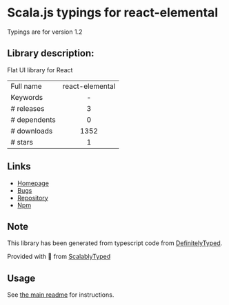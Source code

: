 
# Scala.js typings for react-elemental

Typings are for version 1.2

## Library description:
Flat UI library for React

|                    |                 |
| ------------------ | :-------------: |
| Full name          | react-elemental |
| Keywords           | - |
| # releases         | 3 |
| # dependents       | 0 |
| # downloads        | 1352 |
| # stars            | 1 |

## Links
- [Homepage](https://github.com/LINKIWI/react-elemental#readme)
- [Bugs](https://github.com/LINKIWI/react-elemental/issues)
- [Repository](https://github.com/LINKIWI/react-elemental)
- [Npm](https://www.npmjs.com/package/react-elemental)
    


## Note
This library has been generated from typescript code from [DefinitelyTyped](https://definitelytyped.org).

Provided with :purple_heart: from [ScalablyTyped](https://github.com/oyvindberg/ScalablyTyped)

## Usage
See [the main readme](../../readme.md) for instructions.


